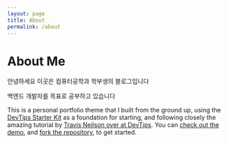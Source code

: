 ```yaml
---
layout: page
title: About
permalink: /about
---
```


# About Me

안녕하세요 이곳은 컴퓨터공학과 학부생의 블로그입니다

백엔드 개발자를 목표로 공부하고 있습니다




This is a personal portfolio theme that I built from the ground up, using the [DevTips Starter Kit](http://devtipsstarterkit.com/) as a foundation for starting, and following closely the amazing tutorial by [Travis Neilson over at DevTips](https://www.youtube.com/watch?v=T6jKLsxbFg4&list=PL0CB3OvPhDA_STygmp3sDenx3UpdOMk7P). You can [check out the demo](lenpaul.github.io/portfolio-jekyll-theme/), and [fork the repository](https://github.com/LeNPaul/portfolio-jekyll-theme/fork), to get started.
